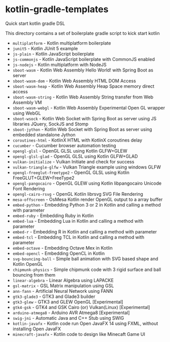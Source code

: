 # kotlin-gradle-templates
Quick start kotlin gradle DSL

This directory contains a set of boilerplate gradle script to kick start kotlin

  * `multiplatform` - Kotlin multiplatform boilerplate
  * `junit5` - Kotlin JUnit 5 example
  * `js-plain` - Kotlin JavaScript boilerplate
  * `js-commonjs` - Kotlin JavaScript boilerplate with CommonJS enabled
  * `js-nodejs` - Kotlin multiplatform with NodeJS
  * `sboot-wasm` - Kotlin Web Assembly Hello World! with Spring Boot as server
  * `sboot-wasm-dom` - Kotlin Web Assembly HTML DOM Access
  * `sboot-wasm-heap` - Kotlin Web Assembly Heap Space memory direct access
  * `sboot-wasm-string` - Kotlin Web Assembly String transfer from Web Assembly VM
  * `sboot-wasm-webgl` - Kotlin Web Assembly Experimental Open GL wrapper using WebGL
  * `sboot-wsock` - Kotlin Web Socket with Spring Boot as server using JS libraries JQuery, SockJS and Stomp 
  * `sboot-jython` - Kotlin Web Socket with Spring Boot as server using embedded standalone Jython
  * `coroutines-html` - KotlinX HTML with KotlinX coroutines delay
  * `cucumber` - Cucumber browser automation testing
  * `opengl-glsl` - OpenGL GLSL using Kotlin GLFW+GLEW
  * `opengl-glsl-glad` - OpenGL GLSL using Kotlin GLFW+GLAD
  * `vulkan-initialize` - Vulkan Initiate and check for success
  * `vulkan-triangle-glfw` - Vulkan Triangle example using windows GLFW
  * `opengl-freeglut-freetype2` - OpenGL GLSL using Kotlin FreeGLUT+GLEW+FreeType2
  * `opengl-pangocairo` - OpenGL GLEW using Kotlin libpangocairo Unicode Font Rendering
  * `opengl-cairo-rsvg` - OpenGL Kotlin librsvg SVG File Rendering
  * `mesa-offscreen` - OsMesa Kotlin render OpenGL output to a array buffer
  * `embed-python` - Embedding Python 3 or 2 in Kotlin and calling a method with parameter
  * `embed-ruby` - Embedding Ruby in Kotlin
  * `embed-lua` - Embedding Lua in Kotlin and calling a method with parameter
  * `embed-r` - Embedding R in Kotlin and calling a method with parameter
  * `embed-tcl` - Embedding TCL in Kotlin and calling a method with parameter
  * `embed-octave` - Embedding Octave Mex in Kotlin
  * `embed-opencl` - Embedding OpenCL in Kotlin
  * `svg-bouncing-ball` - Simple ball animation with SVG based shape and Kotlin OpenGL
  * `chipmunk-physics` - Simple chipmunk code with 3 rigid surface and ball bouncing from them
  * `linear-algebra` - Linear Algebra using LAPACKE
  * `gsl-matrix` - GSL Matrix manipulation using GSL
  * `ann-fann` - Artificial Neural Network using FANN
  * `gtk3-glade3` - GTK3 and Glade3 builder
  * `gtk3-glew` - GTK3 and GLEW OpenGL [Experimental]
  * `gtk4-gsk` - GTK4 and GSK Cairo (or) Vulkan(Linux) [Experimental]
  * `arduino-atmega8` - Arduino AVR Atmega8 [Experimental]
  * `swig-jni` - Automatic Java and C++ Stub using SWIG
  * `kotlin-javafx` - Kotlin code run Open JavaFX 14 using FXML, without installing Open JavaFX
  * `minecraft-javafx` -  Kotlin code to design like Minecaft Game UI